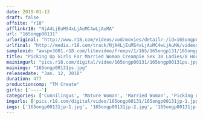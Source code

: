 ```yaml
---
date: 2019-01-13
draft: false
affsite: "r18"
afflinkr18: "NjA4LjEuMS4xLjAuMC4wLjAuMA"
url: "165ongp00131"
urloriginal: "http://www.r18.com/videos/vod/movies/detail/-/id=165ongp00131"
urlfinal: "http://media.r18.com/track/NjA4LjEuMS4xLjAuMC4wLjAuMA/videos/vod/movies/detail/-/id=165ongp00131"
samplevid: "awspv3001.r18.com/litevideo/freepv/1/165/165ongp131/165ongp131_dmb_w.mp4"
title: "Picking Up Girls For Married Woman Creampie Sex 30 Ladies/8 Hours Tama/Shirokane/Shinagawa/Itabashi/Otsuka/Ebisu/Meguro/Ryogoku/Kameido"
mainimgurl: "pics.r18.com/digital/video/165ongp00131/165ongp00131ps.jpg"
mainimgs: "165ongp00131ps.jpg"
releasedate: "Jan. 12, 2018"
duration: 477
productioncomp: "TM Create"
girls: ['----']
categories: ['Cunnilingus', 'Mature Woman', 'Married Woman', 'Picking Up Girls', 'Creampie', 'Blowjob', '69', 'Over 4 Hours']
imgurls: ['pics.r18.com/digital/video/165ongp00131/165ongp00131jp-1.jpg', 'pics.r18.com/digital/video/165ongp00131/165ongp00131jp-2.jpg', 'pics.r18.com/digital/video/165ongp00131/165ongp00131jp-3.jpg', 'pics.r18.com/digital/video/165ongp00131/165ongp00131jp-4.jpg', 'pics.r18.com/digital/video/165ongp00131/165ongp00131jp-5.jpg', 'pics.r18.com/digital/video/165ongp00131/165ongp00131jp-6.jpg', 'pics.r18.com/digital/video/165ongp00131/165ongp00131jp-7.jpg', 'pics.r18.com/digital/video/165ongp00131/165ongp00131jp-8.jpg', 'pics.r18.com/digital/video/165ongp00131/165ongp00131jp-9.jpg', 'pics.r18.com/digital/video/165ongp00131/165ongp00131jp-10.jpg', 'pics.r18.com/digital/video/165ongp00131/165ongp00131jp-11.jpg', 'pics.r18.com/digital/video/165ongp00131/165ongp00131jp-12.jpg', 'pics.r18.com/digital/video/165ongp00131/165ongp00131jp-13.jpg', 'pics.r18.com/digital/video/165ongp00131/165ongp00131jp-14.jpg', 'pics.r18.com/digital/video/165ongp00131/165ongp00131jp-15.jpg', 'pics.r18.com/digital/video/165ongp00131/165ongp00131jp-16.jpg', 'pics.r18.com/digital/video/165ongp00131/165ongp00131jp-17.jpg', 'pics.r18.com/digital/video/165ongp00131/165ongp00131jp-18.jpg', 'pics.r18.com/digital/video/165ongp00131/165ongp00131jp-19.jpg', 'pics.r18.com/digital/video/165ongp00131/165ongp00131jp-20.jpg']
imgs: ['165ongp00131jp-1.jpg', '165ongp00131jp-2.jpg', '165ongp00131jp-3.jpg', '165ongp00131jp-4.jpg', '165ongp00131jp-5.jpg', '165ongp00131jp-6.jpg', '165ongp00131jp-7.jpg', '165ongp00131jp-8.jpg', '165ongp00131jp-9.jpg', '165ongp00131jp-10.jpg', '165ongp00131jp-11.jpg', '165ongp00131jp-12.jpg', '165ongp00131jp-13.jpg', '165ongp00131jp-14.jpg', '165ongp00131jp-15.jpg', '165ongp00131jp-16.jpg', '165ongp00131jp-17.jpg', '165ongp00131jp-18.jpg', '165ongp00131jp-19.jpg', '165ongp00131jp-20.jpg']
---
```

